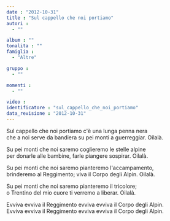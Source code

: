 ```yaml
---
date : "2012-10-31"
title : "Sul cappello che noi portiamo"
autori : 
  - ""

album : ""
tonalita : ""
famiglia : 
  - "Altre"

gruppo : 
  - ""

momenti : 
  - ""

video : 
identificatore : "sul_cappello_che_noi_portiamo"
data_revisione : "2012-10-31"
---
```

  
  
  
Sul cappello che noi portiamo c'è una lunga penna nera   
che a noi serve da bandiera su pei monti a guerreggiar. Oilalà.  
  
  
Su pei monti che noi saremo coglieremo le stelle alpine   
per donarle alle bambine, farle piangere sospirar. Oilalà.  
  
  
Su pei monti che noi saremo pianteremo l'accampamento,   
brinderemo al Reggimento; viva il Corpo degli Alpin. Oilalà.  
  
  
Su pei monti che noi saremo pianteremo il tricolore;   
o Trentino del mio cuore ti verremo a liberar. Oilalà.  
  
  
Evviva evviva il Reggimento evviva evviva il Corpo degli Alpin.  
Evviva evviva il Reggimento evviva evviva il Corpo degli Alpin.  
  
  
  
